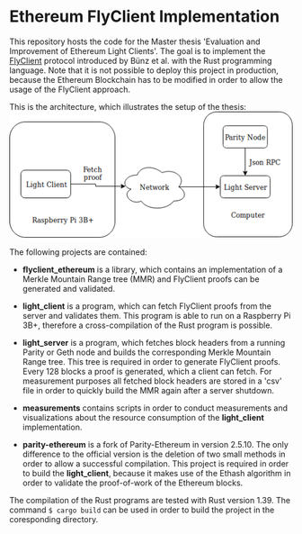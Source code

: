 # Ethereum FlyClient Implementation

This repository hosts the code for the Master thesis 'Evaluation and Improvement
of Ethereum Light Clients'. The goal is to implement the
[FlyClient](https://eprint.iacr.org/2019/226) protocol introduced by Bünz et al.
with the Rust programming language. Note that it is not possible to deploy this
project in production, because the Ethereum Blockchain has to be modified in
order to allow the usage of the FlyClient approach.

This is the architecture, which illustrates the setup of the thesis:
![picture_architecture](setup.png)

The following projects are contained:

* **flyclient_ethereum** is a library, which contains an implementation of a
  Merkle Mountain Range tree (MMR) and FlyClient proofs can be generated and
  validated.

* **light_client** is a program, which can fetch FlyClient proofs from the
  server and validates them. This program is able to run on a Raspberry Pi 3B+,
  therefore a cross-compilation of the Rust program is possible.

* **light_server** is a program, which fetches block headers from a running
  Parity or Geth node and builds the corresponding Merkle Mountain Range tree.
  This tree is required in order to generate FlyClient proofs. Every 128 blocks
  a proof is generated, which a client can fetch. For measurement purposes all
  fetched block headers are stored in a 'csv' file in order to quickly build the
  MMR again after a server shutdown.

* **measurements** contains scripts in order to conduct measurements and
  visualizations about the resource consumption of the **light_client**
  implementation.

* **parity-ethereum** is a fork of Parity-Ethereum in version 2.5.10. The only
  difference to the official version is the deletion of two small methods in
  order to allow a successful compilation. This project is required in order to
  build the **light_client**, because it makes use of the Ethash algorithm in
  order to validate the proof-of-work of the Ethereum blocks.

The compilation of the Rust programs are tested with Rust version 1.39. The
command `$ cargo build` can be used in order to build the project in the
coresponding directory.

